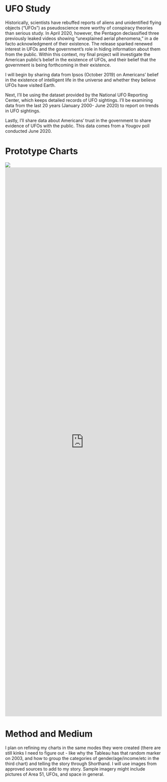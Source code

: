 
# UFO Study

Historically, scientists have rebuffed reports of aliens and unidentified flying objects (“UFOs”) as pseudoscience more worthy of conspiracy theories than serious study. In April 2020, however, the Pentagon declassified three previously leaked videos showing “unexplained aerial phenomena,” in a de facto acknowledgment of their existence. The release sparked renewed interest in UFOs and the government’s role in hiding information about them from the public. 
Within this context, my final project will investigate the American public’s belief in the existence of UFOs, and their belief that the government is being forthcoming in their existence.

I will begin by sharing data from Ipsos (October 2019) on Americans’ belief in the existence of intelligent life in the universe and whether they believe UFOs have visited Earth.

Next, I’ll be using the dataset provided by the National UFO Reporting Center, which keeps detailed records of UFO sightings. I’ll be examining data from the last 20 years (January 2000- June 2020) to report on trends in UFO sightings.

Lastly, I’ll share data about Americans’ trust in the government to share evidence of UFOs with the public. This data comes from a Yougov poll conducted June 2020.

# Prototype Charts

<div class="flourish-embed flourish-chart" data-src="visualisation/3332816" data-url="https://flo.uri.sh/visualisation/3332816/embed"><script src="https://public.flourish.studio/resources/embed.js"></script></div>

<div class='tableauPlaceholder' id='viz1596083144525' style='position: relative'><noscript><a href='#'><img alt=' ' src='https:&#47;&#47;public.tableau.com&#47;static&#47;images&#47;UF&#47;UFOSightings_15960827386210&#47;Sheet1&#47;1_rss.png' style='border: none' /></a></noscript><object class='tableauViz'  style='display:none;'><param name='host_url' value='https%3A%2F%2Fpublic.tableau.com%2F' /> <param name='embed_code_version' value='3' /> <param name='path' value='views&#47;UFOSightings_15960827386210&#47;Sheet1?:language=en&amp;:embed=y&amp;:display_count=y&amp;publish=yes' /> <param name='toolbar' value='yes' /><param name='static_image' value='https:&#47;&#47;public.tableau.com&#47;static&#47;images&#47;UF&#47;UFOSightings_15960827386210&#47;Sheet1&#47;1.png' /> <param name='animate_transition' value='yes' /><param name='display_static_image' value='yes' /><param name='display_spinner' value='yes' /><param name='display_overlay' value='yes' /><param name='display_count' value='yes' /><param name='language' value='en' /></object></div> <script type='text/javascript'>                    
  var divElement = document.getElementById('viz1596083144525');                    
  var vizElement = divElement.getElementsByTagName('object')[0];                    
  vizElement.style.width='100%';vizElement.style.height=(divElement.offsetWidth*0.75)+'px';                    
  var scriptElement = document.createElement('script');                    
  scriptElement.src = 'https://public.tableau.com/javascripts/api/viz_v1.js';                    
  vizElement.parentNode.insertBefore(scriptElement, vizElement);                </script>
  
  
  <iframe title="If the US government had evidence of UFOs, do you think it would...?" aria-label="Grouped Bars" id="datawrapper-chart-5UZJH" src="https://datawrapper.dwcdn.net/5UZJH/1/" scrolling="no" frameborder="0" style="width: 0; min-width: 100% !important; border: none;" height="1760"></iframe><script type="text/javascript">!function(){"use strict";window.addEventListener("message",(function(a){if(void 0!==a.data["datawrapper-height"])for(var e in a.data["datawrapper-height"]){var t=document.getElementById("datawrapper-chart-"+e)||document.querySelector("iframe[src*='"+e+"']");t&&(t.style.height=a.data["datawrapper-height"][e]+"px")}}))}();
</script>
  
# Method and Medium
  
I plan on refining my charts in the same modes they were created (there are still kinks I need to figure out - like why the Tableau has that random marker on 2003, and how to group the categories of gender/age/income/etc in the third chart) and telling the story through Shorthand. I will use images from approved sources to add to my story. Sample imagery might include pictures of Area 51, UFOs, and space in general.
